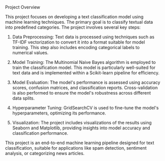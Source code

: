 


Project Overview

This project focuses on developing a text classification model using machine learning techniques. The primary goal is to classify textual data into predefined categories. The project involves several key steps:

1. Data Preprocessing: Text data is processed using techniques such as TF-IDF vectorization to convert it into a format suitable for model training. This step also includes encoding categorical labels to numerical values.

2. Model Training: The Multinomial Naive Bayes algorithm is employed to train the classification model. This model is particularly well-suited for text data and is implemented within a Scikit-learn pipeline for efficiency.

3. Model Evaluation: The model's performance is assessed using accuracy scores, confusion matrices, and classification reports. Cross-validation is also performed to ensure the model's robustness across different data splits.

4. Hyperparameter Tuning: GridSearchCV is used to fine-tune the model's hyperparameters, optimizing its performance.

5. Visualization: The project includes visualizations of the results using Seaborn and Matplotlib, providing insights into model accuracy and classification performance.

This project is an end-to-end machine learning pipeline designed for text classification, suitable for applications like spam detection, sentiment analysis, or categorizing news articles.
